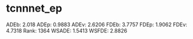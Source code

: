 # tcnnnet_ep

ADEb: 2.018
ADEp: 0.9883
ADEv: 2.6206
FDEb: 3.7757
FDEp: 1.9062
FDEv: 4.7318
Rank: 1364
WSADE: 1.5413
WSFDE: 2.8826